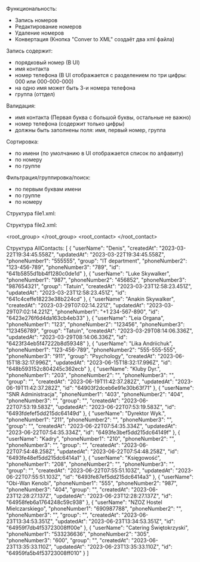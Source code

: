 Функциональность:

-  Запись номеров
-  Редактирование номеров
-  Удаление номеров
-  Конвертация (Кнопка "Conver to XML" создаёт два xml файла)

Запись содержит:

-  порядковый номер (В UI)
-  имя контакта
-  номер телефона (В UI отображается с разделением по три цифры: 000 или 000-000-000)
-  на одно имя может быть 3-и номера телефона
-  группа (оттдел)

Валидация:

-  имя контакта (Первая буква с большой буквы, остальные не важно)
-  номер телефона (содержит только цифры)
-  должны быть заполнены поля: имя, первый номер, группа

Сортировка:

-  по имени (по умолчанию в UI отображается список по алфавиту)
-  по номеру
-  по группе

Фильтрация/группировка/поиск:

-  по первым буквам имени
-  по группе
-  по номеру

Структура file1.xml:

<?xml version="1.0" encoding="UTF-8"?>

<YealinkIPPhoneBook>
  <Title>Yealink</Title>
  <Menu Name="All Contacts">
    <Unit Name="Test1" Phone1="001" Phone2="" Phone3="" default_photo="Resource:"/>
  </Menu>
   <Menu Name="Blacklist">
    <Unit Name="Test2" Phone1="002" Phone2="" Phone3="" default_photo="Resource:"/>
  </Menu>
  <Menu Name="SNR - Biuro">
    <Unit Name="Kadry" Phone1="210" Phone2="413676089" Phone3="" default_photo="Resource:"/>
  </Menu>
</YealinkIPPhoneBook>

Структура file2.xml:

<?xml version="1.0" encoding="UTF-8"?>

<root_group> <group display_name="All Contacts" ring="Auto"/> <group display_name="Blacklist" ring="Auto"/> <group display_name="SNR - Biuro" ring="Auto"/> </root_group> <root_contact> <contact display_name="Test1" office_number="001" mobile_number="" other_number="" line="0" ring="Auto" group_id_name="All Contacts"/> <contact display_name="Test2" office_number="002" mobile_number="" other_number="" line="0" ring="Auto" group_id_name="Blacklist"/> <contact display_name="Sekretariat" office_number="200" mobile_number="785980385" other_number="" line="0" ring="Auto" group_id_name="SNR - Biuro"/> </root_contact>

Структура AllContacts: [ { "userName": "Denis", "createdAt": "2023-03-22T19:34:45.558Z", "updatedAt": "2023-03-22T19:34:45.558Z", "phoneNumber1": "555555", "group": "IT department", "phoneNumber2": "123-456-789", "phoneNumber3": "789", "id": "641b5855d1bb4f1280c0de1d" }, { "userName": "Luke Skywalker", "phoneNumber1": "987", "phoneNumber2": "456852", "phoneNumber3": "987654321", "group": "Tatuin", "createdAt": "2023-03-23T12:58:23.451Z", "updatedAt": "2023-03-23T12:58:23.451Z", "id": "641c4ceffe18223e38b224cd" }, { "userName": "Anakin Skywalker", "createdAt": "2023-03-29T07:02:14.221Z", "updatedAt": "2023-03-29T07:02:14.221Z", "phoneNumber1": "+1 234-567-890", "id": "6423e276f6d4da163cb4eb33" }, { "userName": "Leia Organa", "phoneNumber1": "123", "phoneNumber2": "123456", "phoneNumber3": "123456789", "group": "Tatuin", "createdAt": "2023-03-29T08:14:06.336Z", "updatedAt": "2023-03-29T08:14:06.336Z", "id": "6423f34eb5f47222b8d59348" }, { "userName": "Lika Andriichuk", "phoneNumber1": "123-456-789", "phoneNumber2": "555-555-555", "phoneNumber3": "911", "group": "Psychology", "createdAt": "2023-06-15T18:32:17.996Z", "updatedAt": "2023-06-15T18:32:17.996Z", "id": "648b593152c804245c362ecb" }, { "userName": "Kluby Dyr.", "phoneNumber1": "203", "phoneNumber2": "", "phoneNumber3": "", "group": "", "createdAt": "2023-06-19T11:42:37.282Z", "updatedAt": "2023-06-19T11:42:37.282Z", "id": "64903f2dceb6e91e30b63f71" }, { "userName": "SNR Administracja", "phoneNumber1": "403", "phoneNumber2": "404", "phoneNumber3": "", "group": "", "createdAt": "2023-06-22T07:53:19.583Z", "updatedAt": "2023-06-22T07:53:19.583Z", "id": "6493fdefef5dd215dc64149d" }, { "userName": "Dyrektor Wyk.", "phoneNumber1": "211", "phoneNumber2": "", "phoneNumber3": "", "group": "", "createdAt": "2023-06-22T07:54:35.334Z", "updatedAt": "2023-06-22T07:54:35.334Z", "id": "6493fe3bef5dd215dc64149f" }, { "userName": "Kadry", "phoneNumber1": "210", "phoneNumber2": "", "phoneNumber3": "", "group": "", "createdAt": "2023-06-22T07:54:48.258Z", "updatedAt": "2023-06-22T07:54:48.258Z", "id": "6493fe48ef5dd215dc6414a1" }, { "userName": "Księgowość", "phoneNumber1": "208", "phoneNumber2": "", "phoneNumber3": "", "group": "", "createdAt": "2023-06-22T07:55:51.103Z", "updatedAt": "2023-06-22T07:55:51.103Z", "id": "6493fe87ef5dd215dc6414a3" }, { "userName": "Obi-Wan Kenobi", "phoneNumber1": "555", "phoneNumber2": "987", "phoneNumber3": "404", "group": "", "createdAt": "2023-06-23T12:28:27.137Z", "updatedAt": "2023-06-23T12:28:27.137Z", "id": "64958feb6a1764248c59c938" }, { "userName": "NZOZ Hostel Mielczarskiego", "phoneNumber1": "690987788", "phoneNumber2": "", "phoneNumber3": "", "group": "", "createdAt": "2023-06-23T13:34:53.351Z", "updatedAt": "2023-06-23T13:34:53.351Z", "id": "64959f7db4f53723008ff00e" }, { "userName": "Catering Świętokrzyski", "phoneNumber1": "533236636", "phoneNumber2": "305", "phoneNumber3": "600", "group": "", "createdAt": "2023-06-23T13:35:33.110Z", "updatedAt": "2023-06-23T13:35:33.110Z", "id": "64959fa5b4f53723008ff010" } ]
